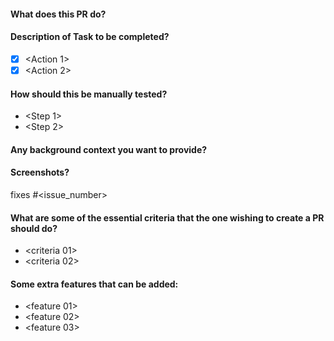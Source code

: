 #### What does this PR do?
<Something>

#### Description of Task to be completed?
- [x] <Action 1>
- [x] <Action 2>

#### How should this be manually tested?
- <Step 1>
- <Step 2>

#### Any background context you want to provide?
<Context if any>

#### Screenshots?

fixes #<issue_number>
 
#### What are some of the essential criteria that the one wishing to create a PR should do?
- <criteria 01>
- <criteria 02>
#### Some extra features that can be added:
- <feature 01>
- <feature 02>
- <feature 03>
